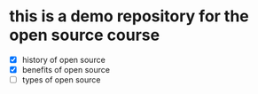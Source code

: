 # this is a demo repository for the open source course

- [X] history of open source
- [X] benefits of open source
- [ ] types of open source